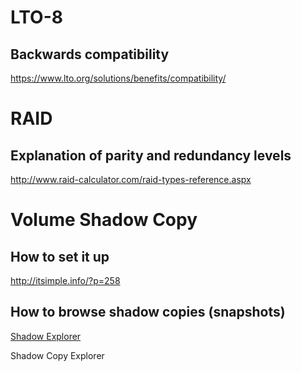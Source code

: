 # LTO-8 

## Backwards compatibility

https://www.lto.org/solutions/benefits/compatibility/

# RAID

## Explanation of parity and redundancy levels

http://www.raid-calculator.com/raid-types-reference.aspx

# Volume Shadow Copy

## How to set it up

http://itsimple.info/?p=258

## How to browse shadow copies (snapshots)

[Shadow Explorer](https://www.shadowexplorer.com/downloads.html)

Shadow Copy Explorer